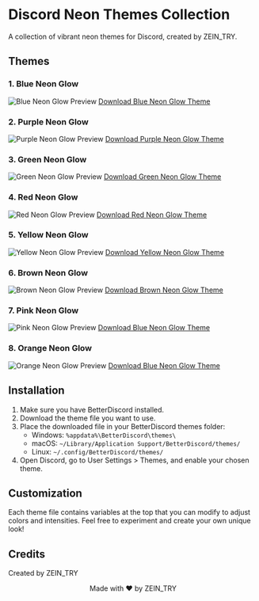 # Discord Neon Themes Collection

A collection of vibrant neon themes for Discord, created by ZEIN_TRY.

## Themes

### 1. Blue Neon Glow
![Blue Neon Glow Preview](https://example.com/blue-neon-preview.png)
[Download Blue Neon Glow Theme](https://github.com/ZEINTRY11/DiscordNeonThemes/main/BlueNeonGlow.theme.css)

### 2. Purple Neon Glow
![Purple Neon Glow Preview](https://example.com/purple-neon-preview.png)
[Download Purple Neon Glow Theme](https://raw.githubusercontent.com/ZEINTRY11/DiscordNeonThemes/main/PurpleNeonGlow.theme.css)

### 3. Green Neon Glow
![Green Neon Glow Preview](https://example.com/green-neon-preview.png)
[Download Green Neon Glow Theme](https://github.com/ZEINTRY11/DiscordNeonThemes/main/GreenNeonGlow.theme.css)

### 4. Red Neon Glow
![Red Neon Glow Preview](https://example.com/red-neon-preview.png)
[Download Red Neon Glow Theme](https://github.com/ZEINTRY11/DiscordNeonThemes/main/RedNeonGlow.theme.css)

### 5. Yellow Neon Glow
![Yellow Neon Glow Preview](https://example.com/yellow-neon-preview.png)
[Download Yellow Neon Glow Theme](https://github.com/ZEINTRY11/DiscordNeonThemes/main/YellowNeonGlow.theme.css)

### 6. Brown Neon Glow
![Brown Neon Glow Preview](https://example.com/brown-neon-preview.png)
[Download Brown Neon Glow Theme](https://github.com/ZEINTRY11/DiscordNeonThemes/main/BrownNeonGlow.theme.css)

### 7. Pink Neon Glow
![Pink Neon Glow Preview](https://example.com/pink-neon-preview.png)
[Download Blue Neon Glow Theme](https://github.com/ZEINTRY11/DiscordNeonThemes/main/PinkNeonGlow.theme.css)

### 8. Orange Neon Glow
![Orange Neon Glow Preview](https://example.com/orange-neon-preview.png)
[Download Blue Neon Glow Theme](https://github.com/ZEINTRY11/DiscordNeonThemes/main/OrangeNeonGlow.theme.css)

## Installation

1. Make sure you have BetterDiscord installed.
2. Download the theme file you want to use.
3. Place the downloaded file in your BetterDiscord themes folder:
   - Windows: `%appdata%\BetterDiscord\themes\`
   - macOS: `~/Library/Application Support/BetterDiscord/themes/`
   - Linux: `~/.config/BetterDiscord/themes/`
4. Open Discord, go to User Settings > Themes, and enable your chosen theme.

## Customization

Each theme file contains variables at the top that you can modify to adjust colors and intensities. Feel free to experiment and create your own unique look!

## Credits

Created by ZEIN_TRY
<p align="center">
  Made with ❤️ by ZEIN_TRY
</p>
